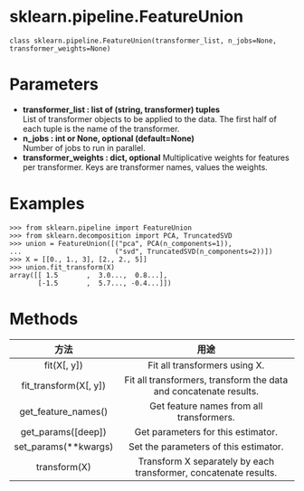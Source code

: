 # sklearn.pipeline.FeatureUnion
```
class sklearn.pipeline.FeatureUnion(transformer_list, n_jobs=None, transformer_weights=None)
```

# Parameters
- **transformer_list : list of (string, transformer) tuples**          
List of transformer objects to be applied to the data. The first half of each tuple is the name of the transformer.
- **n_jobs : int or None, optional (default=None)**       
Number of jobs to run in parallel. 
- **transformer_weights : dict, optional**
Multiplicative weights for features per transformer. Keys are transformer names, values the weights.

# Examples
```
>>> from sklearn.pipeline import FeatureUnion
>>> from sklearn.decomposition import PCA, TruncatedSVD
>>> union = FeatureUnion([("pca", PCA(n_components=1)),
...                       ("svd", TruncatedSVD(n_components=2))])
>>> X = [[0., 1., 3], [2., 2., 5]]
>>> union.fit_transform(X)    
array([[ 1.5       ,  3.0...,  0.8...],
       [-1.5       ,  5.7..., -0.4...]])
```

# Methods
|方法|用途|
|:-:|:-:|
|fit(X[, y])|	Fit all transformers using X.|
|fit_transform(X[, y])|	Fit all transformers, transform the data and concatenate results.|
|get_feature_names()|	Get feature names from all transformers.|
|get_params([deep])|	Get parameters for this estimator.|
|set_params(**kwargs)	|Set the parameters of this estimator.|
|transform(X)|	Transform X separately by each transformer, concatenate results.|




